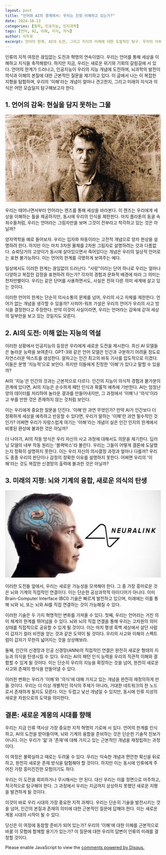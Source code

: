 ```yaml
---
layout: post
title: "언어와 AI의 경계에서: 우리는 진정 이해하고 있는가?"
date: 2024-10-13
categories: [철학, 인공지능, 인지과학]
tags: [언어, AI, 이해, 지식, 의식]
author: 이두웅
excerpt: 언어의 한계, AI의 도전, 그리고 지식의 미래에 대한 도발적인 탐구. 우리의 이해는 과연 진실에 다가서고 있는가, 아니면 그저 환상에 불과한가?
---
```


인류의 지적 여정은 끊임없는 도전과 혁명의 연속이었다. 우리는 언어를 통해 세상을 이해하고 지식을 축적해왔다. 하지만 지금, 우리는 새로운 위기와 기회의 갈림길에 서 있다. 언어의 한계가 드러나고, 인공지능이 우리의 지능 개념에 도전하며, 뇌과학의 발전이 의식과 이해의 본질에 대한 근본적인 질문을 제기하고 있다. 이 글에서 나는 이 복잡한 지형을 탐험하며, 우리의 '이해'라는 개념이 얼마나 견고한지, 그리고 미래의 지식과 의식은 어떤 모습일지 탐구해보고자 한다.

## 1. 언어의 감옥: 현실을 담지 못하는 그물

![alt text](../assets/img/witt.png)

우리는 태어나면서부터 언어라는 렌즈를 통해 세상을 바라본다. 이 렌즈는 우리에게 세상을 이해하는 틀을 제공하지만, 동시에 우리의 인식을 제한한다. 마치 플라톤의 동굴 속 죄수들처럼, 우리는 언어라는 그림자만을 보며 그것이 전부라고 착각하고 있는 것은 아닐까?

양자역학을 예로 들어보자. 우리는 입자와 파동이라는 고전적 개념으로 양자 현상을 설명하려 한다. 하지만 이는 마치 3차원 물체를 2차원 그림자로 설명하려는 것과 다름없다. 슈뢰딩거의 고양이가 동시에 살아있으면서 죽어있다는 개념은 우리의 일상적 언어로는 표현 불가능하다. 이는 언어의 한계를 극명하게 보여주는 예다.

일상에서도 이러한 한계는 끊임없이 드러난다. "사랑"이라는 단어 하나로 우리는 얼마나 다양하고 복잡한 감정을 표현하려 하는가? 각자의 경험과 문화적 배경에 따라 그 의미는 천차만별이다. 우리는 같은 단어를 사용하면서도, 사실은 전혀 다른 의미 세계에 살고 있는 것이다.

이러한 언어의 한계는 단순히 의사소통의 문제를 넘어, 우리의 사고 자체를 제한한다. 언어가 없는 개념을 생각할 수 있을까? 사피어-워프 가설은 우리의 언어가 우리의 사고 방식을 결정한다고 주장한다. 만약 이것이 사실이라면, 우리는 언어라는 감옥에 갇혀 세상의 일부만을 보고 있는 것일지도 모른다.

## 2. AI의 도전: 이해 없는 지능의 역설

이러한 상황에서 인공지능의 등장은 우리에게 새로운 도전을 제시한다. 최신 AI 모델들은 놀라운 능력을 보여준다. GPT-3와 같은 언어 모델은 인간과 구분하기 어려울 정도로 자연스러운 텍스트를 생성한다. 알파고는 인간 최고의 바둑 기사를 압도적으로 이겼다. 이들은 분명 '지능적'으로 보인다. 하지만 이들에게 진정한 '이해'가 있다고 말할 수 있을까?

AI의 '지능'은 인간의 것과는 근본적으로 다르다. 인간의 지능이 의식적 경험과 불가분의 관계에 있다면, AI의 지능은 순수하게 패턴 인식과 확률적 예측에 기반한다. AI는 엄청난 양의 데이터를 처리하여 놀라운 결과를 만들어내지만, 그 과정에서 '이해'나 '의식'이라고 부를 만한 것은 존재하지 않는 것처럼 보인다.

이는 우리에게 중요한 질문을 던진다. '이해'란 과연 무엇인가? 만약 AI가 인간보다 더 정확하게 세상을 예측하고 반응할 수 있다면, 우리가 말하는 '이해'란 과연 필수적인 것인가? 어쩌면 우리가 자랑스럽게 여기는 '이해'라는 개념이 실은 인간 인지의 한계에서 비롯된 환상에 불과한 것은 아닐까?

더 나아가, AI의 작동 방식은 우리 자신의 사고 과정에 대해서도 의문을 제기한다. 딥러닝 모델의 내부 작동 원리는 '블랙박스'라 불린다. 우리는 그들이 어떻게 결론에 도달했는지 정확히 설명하지 못한다. 이는 우리 자신의 의사결정 과정과 얼마나 다를까? 우리도 종종 우리의 판단이나 감정의 정확한 이유를 설명하지 못한다. 어쩌면 우리의 '이해'라는 것도 복잡한 신경망의 출력에 불과한 것은 아닐까?

## 3. 미래의 지평: 뇌와 기계의 융합, 새로운 의식의 탄생

![alt text](../assets/img/neurallink.png)

이러한 도전들 앞에서, 우리는 새로운 가능성을 모색해야 한다. 그 중 가장 흥미로운 것은 뇌와 기계의 직접적인 연결이다. 이는 단순한 공상과학적 아이디어가 아니다. 이미 Brain-Computer Interface (BCI) 기술은 빠르게 발전하고 있으며, 미래에는 이를 통해 뇌와 뇌, 또는 뇌와 AI를 직접 연결하는 것이 가능해질 수 있다.

이러한 기술은 두 가지 혁명적인 변화를 가져올 수 있다. 첫째, 우리는 언어라는 거친 의미 체계의 한계를 뛰어넘을 수 있다. 뇌와 뇌의 직접 연결을 통해 우리는 고차원의 의미 상태를 직접적으로 공유할 수 있게 될 것이다. 이는 마치 평생 흑백 세상에서 살던 사람이 갑자기 컬러 비전을 얻는 것과 같은 도약이 될 것이다. 우리의 사고와 이해의 스펙트럼이 갑자기 무한히 넓어지는 것을 상상해보라.

둘째, 인간의 신경망과 인공 신경망(ANN)의 직접적인 연결은 완전히 새로운 형태의 지능과 의식을 탄생시킬 수 있다. 우리는 AI의 패턴 인식 능력을 우리의 직관적 이해와 결합할 수 있게 될 것이다. 이는 단순히 우리의 지능을 확장하는 것을 넘어, 완전히 새로운 사고와 존재의 방식을 만들어낼 수 있다.

이러한 변화는 우리가 '이해'와 '의식'에 대해 가지고 있는 개념을 완전히 재정의하게 만들 것이다. 우리는 더 이상 개별적인 의식의 주체가 아니라, 거대한 네트워크의 한 노드로서 존재하게 될지도 모른다. 이는 두렵고 낯선 개념일 수 있지만, 동시에 인류 지성의 새로운 차원으로의 도약을 의미한다.

## 결론: 새로운 계몽의 시대를 향해

우리는 지금 인류 역사상 가장 중요한 지적 혁명의 기로에 서 있다. 언어의 한계를 인식하고, AI의 도전을 받아들이며, 뇌와 기계의 융합을 준비하는 것은 단순한 기술적 진보가 아니다. 이는 우리가 '앎'과 '존재'에 대해 가지고 있는 근본적인 개념을 재정립하는 과정이다.

이 여정은 불확실하고 때로는 두려울 수 있다. 우리는 익숙한 개념과 편안한 확신을 뒤로하고, 완전히 새로운 존재 방식을 탐험해야 할 것이다. 하지만 이는 동시에 인류에게 주어진 가장 흥미진진한 모험이기도 하다.

우리는 이 도전을 회피하거나 무시해서는 안 된다. 대신 우리는 이를 정면으로 마주하고, 적극적으로 탐구해야 한다. 그 과정에서 우리는 지금까지 상상하지 못했던 새로운 지평을 발견하게 될 것이다.

이것이 바로 우리 시대의 가장 중요한 지적 과제다. 우리는 단순히 기술을 발전시키는 것을 넘어, 인간의 본질과 존재의 의미에 대한 근본적인 질문에 답해야 한다. 이는 새로운 계몽 시대의 시작이 될 수 있다.

당신은 이 여정에 동참할 준비가 되어 있는가? 우리의 '이해'에 대한 이해를 근본적으로 바꿀 이 모험에 함께할 용기가 있는가? 이 질문에 대한 우리의 답변이 인류의 미래를 결정할 것이다.

<div id="disqus_thread"></div>
<script>
    var disqus_config = function () {
        this.page.url = PAGE_URL; // Replace with your page's canonical URL variable
        this.page.identifier = PAGE_IDENTIFIER; // Replace PAGE_IDENTIFIER with your page's unique identifier variable
    };
    (function() {
        var d = document, s = d.createElement('script');
        s.src = 'https://fritzprix.disqus.com/embed.js';
        s.setAttribute('data-timestamp', +new Date());
        (d.head || d.body).appendChild(s);
    })();
</script>
<noscript>Please enable JavaScript to view the <a href="https://disqus.com/?ref_noscript">comments powered by Disqus.</a></noscript>